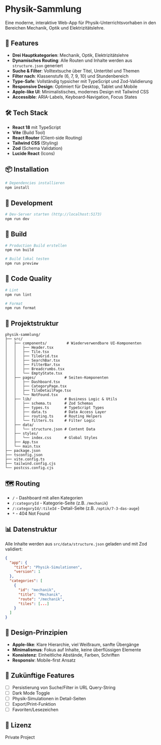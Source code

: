 # Physik-Sammlung

Eine moderne, interaktive Web-App für Physik-Unterrichtsvorhaben in den Bereichen Mechanik, Optik und Elektrizitätslehre.

## 🚀 Features

- **Drei Hauptkategorien**: Mechanik, Optik, Elektrizitätslehre
- **Dynamisches Routing**: Alle Routen und Inhalte werden aus `structure.json` generiert
- **Suche & Filter**: Volltextsuche über Titel, Untertitel und Themen
- **Filter nach**: Klassenstufe (6, 7, 9, 10) und Stundenbereich
- **Type-Safe**: Vollständig typsicher mit TypeScript und Zod-Validierung
- **Responsive Design**: Optimiert für Desktop, Tablet und Mobile
- **Apple-like UI**: Minimalistisches, modernes Design mit Tailwind CSS
- **Accessible**: ARIA-Labels, Keyboard-Navigation, Focus States

## 🛠️ Tech Stack

- **React 18** mit TypeScript
- **Vite** (Build Tool)
- **React Router** (Client-side Routing)
- **Tailwind CSS** (Styling)
- **Zod** (Schema Validation)
- **Lucide React** (Icons)

## 📦 Installation

```bash
# Dependencies installieren
npm install
```

## 🏃 Development

```bash
# Dev-Server starten (http://localhost:5173)
npm run dev
```

## 🔨 Build

```bash
# Production Build erstellen
npm run build

# Build lokal testen
npm run preview
```

## 🧹 Code Quality

```bash
# Lint
npm run lint

# Format
npm run format
```

## 📁 Projektstruktur

```
physik-sammlung/
├── src/
│   ├── components/         # Wiederverwendbare UI-Komponenten
│   │   ├── Header.tsx
│   │   ├── Tile.tsx
│   │   ├── TileGrid.tsx
│   │   ├── SearchBar.tsx
│   │   ├── FilterBar.tsx
│   │   ├── Breadcrumbs.tsx
│   │   └── EmptyState.tsx
│   ├── pages/             # Seiten-Komponenten
│   │   ├── Dashboard.tsx
│   │   ├── CategoryPage.tsx
│   │   ├── TileDetailPage.tsx
│   │   └── NotFound.tsx
│   ├── lib/               # Business Logic & Utils
│   │   ├── schema.ts      # Zod Schemas
│   │   ├── types.ts       # TypeScript Types
│   │   ├── data.ts        # Data Access Layer
│   │   ├── routing.ts     # Routing Helpers
│   │   └── filters.ts     # Filter Logic
│   ├── data/
│   │   └── structure.json # Content Data
│   ├── styles/
│   │   └── index.css      # Global Styles
│   ├── App.tsx
│   └── main.tsx
├── package.json
├── tsconfig.json
├── vite.config.ts
├── tailwind.config.cjs
└── postcss.config.cjs
```

## 🗺️ Routing

- `/` - Dashboard mit allen Kategorien
- `/:categoryId` - Kategorie-Seite (z.B. `/mechanik`)
- `/:categoryId/:tileId` - Detail-Seite (z.B. `/optik/7-3-das-auge`)
- `*` - 404 Not Found

## 📊 Datenstruktur

Alle Inhalte werden aus `src/data/structure.json` geladen und mit Zod validiert:

```json
{
  "app": {
    "title": "Physik-Simulationen",
    "version": 1
  },
  "categories": [
    {
      "id": "mechanik",
      "title": "Mechanik",
      "route": "/mechanik",
      "tiles": [...]
    }
  ]
}
```

## 🎨 Design-Prinzipien

- **Apple-like**: Klare Hierarchie, viel Weißraum, sanfte Übergänge
- **Minimalismus**: Fokus auf Inhalte, keine überflüssigen Elemente
- **Konsistenz**: Einheitliche Abstände, Farben, Schriften
- **Responsiv**: Mobile-first Ansatz

## 🔮 Zukünftige Features

- [ ] Persistierung von Suche/Filter in URL Query-String
- [ ] Dark Mode Toggle
- [ ] Physik-Simulationen in Detail-Seiten
- [ ] Export/Print-Funktion
- [ ] Favoriten/Lesezeichen

## 📝 Lizenz

Private Project

